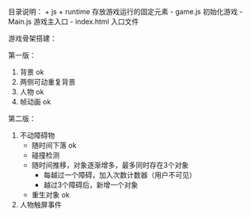 目录说明：
	+ js
		+ runtime 存放游戏运行的固定元素
	- game.js 		初始化游戏
	- Main.js 		游戏主入口
	- index.html 	入口文件


游戏骨架搭建：

第一版：
1. 背景 ok
2. 两侧可动重复背景
3. 人物 ok
4. 帧动画 ok

第二版：
1. 不动障碍物
	+ 随时间下落 ok
	+ 碰撞检测
	+ 随时间推移，对象逐渐增多，最多同时存在3个对象
		+ 每越过一个障碍，加入次数计数器（用户不可见）
		+ 越过3个障碍后，新增一个对象
	+ 重生对象 ok
2. 人物触屏事件
